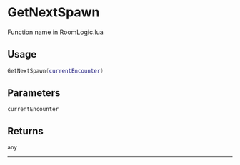 # GetNextSpawn
Function name in RoomLogic.lua
## Usage
```lua
GetNextSpawn(currentEncounter)
```
## Parameters
`currentEncounter`
## Returns
`any`

---